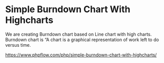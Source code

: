# Simple Burndown Chart With Highcharts

We are creating Burndown chart based on Line chart with high charts. Burndown chart is “A chart is a graphical representation of work left to do versus time. 

https://www.phpflow.com/php/simple-burndown-chart-with-highcharts/
